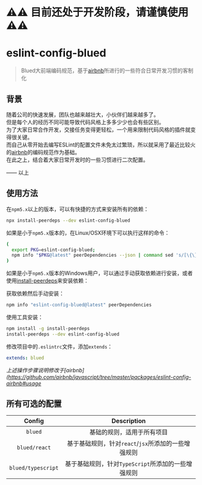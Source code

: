 # ⚠️⚠️ 目前还处于开发阶段，请谨慎使用 ⚠️⚠️

# eslint-config-blued

> Blued大前端编码规范，基于[airbnb](https://github.com/airbnb/javascript)所进行的一些符合日常开发习惯的客制化  

## 背景

随着公司的快速发展，团队也越来越壮大，小伙伴们越来越多了。  
但是每个人的经历不同可能导致代码风格上多多少少也会有些区别。  
为了大家日常合作开发，交接任务变得更轻松，一个用来限制代码风格的插件就变得很关键。  
而自己从零开始去编写ESLint的配置文件未免太过繁琐，所以就采用了最近比较火的[airbnb](https://github.com/airbnb/javascript)的编码规范作为基础。  
在此之上，结合着大家日常开发时的一些习惯进行二次配置。

—— 以上

## 使用方法


在`npm5.x`以上的版本，可以有快捷的方式来安装所有的依赖：

```bash
npx install-peerdeps --dev eslint-config-blued
```

如果是小于`npm5.x`版本的，在Linux/OSX环境下可以执行这样的命令：
```bash
(
  export PKG=eslint-config-blued;
  npm info "$PKG@latest" peerDependencies --json | command sed 's/[\{\},]//g ; s/: /@/g' | xargs npm install --save-dev "$PKG@latest"
)
```

如果是小于`npm5.x`版本的Windows用户，可以通过手动获取依赖进行安装，或者使用[install-peerdeps](https://github.com/nathanhleung/install-peerdeps)来安装依赖：

获取依赖然后手动安装：
```bash
npm info "eslint-config-blued@latest" peerDependencies
```

使用工具安装：
```bash
npm install -g install-peerdeps
install-peerdeps --dev eslint-config-blued
```

修改项目中的`.eslintrc`文件，添加`extends`：  
```yaml
extends: blued
```

*上述操作步骤说明修改于[airbnb](https://github.com/airbnb/javascript/tree/master/packages/eslint-config-airbnb#usage*


## 所有可选的配置

Config|Description
:-:|:-:
`blued`|基础的规则，适用于所有项目
`blued/react`|基于基础规则，针对`react`/`jsx`所添加的一些增强规则
`blued/typescript`|基于基础规则，针对`TypeScript`所添加的一些增强规则

